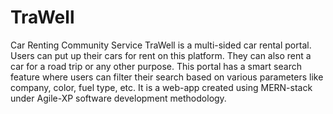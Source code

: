 # TraWell
Car Renting Community Service
TraWell is a multi-sided car rental portal. Users can put up their cars for rent on this platform. They can also rent a car for a road trip or any other purpose. This portal has a smart search feature where users can filter their search based on various parameters like company, color, fuel type, etc. It is a web-app created using MERN-stack under Agile-XP software development methodology.
